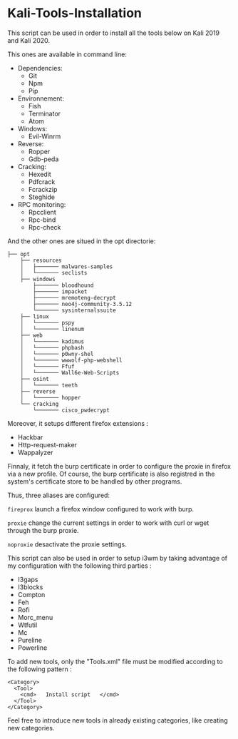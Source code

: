 # Kali-Tools-Installation

This script can be used in order to install all the tools below on Kali 2019 and Kali 2020.

This ones are available in command line:

- Dependencies: 
  - Git
  - Npm 
  - Pip
- Environnement: 
  - Fish
  - Terminator
  - Atom 
- Windows:
  - Evil-Winrm
- Reverse: 
  - Ropper
  - Gdb-peda
- Cracking:
  - Hexedit
  - Pdfcrack
  - Fcrackzip
  - Steghide
- RPC monitoring:
  - Rpcclient
  - Rpc-bind
  - Rpc-check
  
And the other ones are situed in the opt directorie:
```
├── opt
    ├── resources
    │   ├─────── malwares-samples
    │   └─────── seclists
    ├── windows
        ├─────── bloodhound
        ├─────── impacket
        ├─────── mremoteng-decrypt
        ├─────── neo4j-community-3.5.12
        └─────── sysinternalssuite
    ├── linux
    │   └─────── pspy
    │   └─────── linenum
    ├── web
    │   └─────── kadimus
    │   └─────── phpbash
    │   └─────── p0wny-shel
    │   └─────── wwwolf-php-webshell
    │   └─────── Ffuf
    │   └─────── Wall6e-Web-Scripts
    ├── osint
    │   └─────── teeth
    ├── reverse
    │   └─────── hopper
    └── cracking
        └─────── cisco_pwdecrypt

```

Moreover, it setups different firefox extensions :

  - Hackbar
  - Http-request-maker
  - Wappalyzer

Finnaly, it fetch the burp certificate in order to configure the proxie in firefox via a new profile. Of course, the burp certificate is also registred in the system's certificate store to be handled by other programs. 

Thus, three aliases are configured:

```fireprox``` launch a firefox window configured to work with burp.

```proxie``` change the current settings in order to work with curl or wget through the burp proxie.

```noproxie``` desactivate the proxie settings.

This script can also be used in order to setup i3wm by taking advantage of my configuration with the following third parties : 

  - I3gaps
  - I3blocks
  - Compton
  - Feh
  - Rofi
  - Morc_menu
  - Wtfutil
  - Mc
  - Pureline
  - Powerline

To add new tools, only the "Tools.xml" file must be modified according to the following pattern :

```
<Category>
  <Tool>
    <cmd>   Install script   </cmd>
  </Tool>
</Category>
```

Feel free to introduce new tools in already existing categories, like creating new categories.

